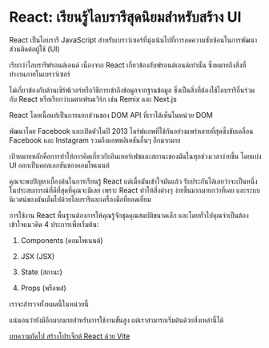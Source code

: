 # React: เรียนรู้ไลบรารีสุดนิยมสำหรับสร้าง UI

React เป็นไลบรารี JavaScript สำหรับเบราว์เซอร์ที่มุ่งเน้นไปที่การลดความซับซ้อนในการพัฒนาส่วนติดต่อผู้ใช้ (UI)

เรียกว่าไลบรารีฟรอนต์เอนด์ เนื่องจาก React เกี่ยวข้องกับฟรอนต์เอนด์เท่านั้น ซึ่งหมายถึงสิ่งที่ทำงานภายในเบราว์เซอร์

ไม่เกี่ยวข้องกับด้านเซิร์ฟเวอร์หรือวิธีการเข้าถึงข้อมูลจากฐานข้อมูล ซึ่งเป็นสิ่งที่ต้องใช้ไลบรารีอื่นร่วมกับ React หรือเรียกว่าเมตาเฟรมเวิร์ก เช่น Remix และ Next.js

React โดยเนื้อแท้เป็นการแยกส่วนของ DOM API ที่เราได้เห็นในหน่วย DOM

พัฒนาโดย Facebook และเปิดตัวในปี 2013 ไดร์ฟแอพที่ใช้กันอย่างแพร่หลายที่สุดซึ่งขับเคลื่อน Facebook และ Instagram รวมถึงแอพพลิเคชันอื่นๆ อีกมากมาย

เป้าหมายหลักคือการทำให้การคิดเกี่ยวกับอินเทอร์เฟซและสถานะของมันในทุกช่วงเวลาง่ายขึ้น โดยแบ่ง UI ออกเป็นคอลเลกชันของคอมโพเนนต์

คุณจะพบปัญหาเบื้องต้นในการเรียนรู้ React แต่เมื่อมันเข้าใจมันแล้ว รับประกันได้เลยว่าจะเป็นหนึ่งในประสบการณ์ที่ดีที่สุดที่คุณจะมีเลย เพราะ React ทำให้สิ่งต่างๆ ง่ายขึ้นมากมายกว่าที่เคย และระบบนิเวศน์ของมันเต็มไปด้วยไลบรารีและเครื่องมือที่ยอดเยี่ยม

การใช้งาน React พื้นฐานต้องการให้คุณรู้จักชุดคุณสมบัติขนาดเล็ก และโดยทั่วไปคุณจำเป็นต้องเข้าใจแนวคิด 4 ประการเพื่อเริ่มต้น:

1. Components (คอมโพเนนต์)

2. JSX (JSX)

3. State (สถานะ)

4. Props (พร็อพส์)

เราจะสำรวจทั้งหมดนี้ในหน่วยนี้

แน่นอนว่ายังมีอีกมากมายสำหรับการใช้งานขั้นสูง แต่เราสามารถเริ่มต้นด้วยสิ่งเหล่านี้ได้

[บทความถัดไป สร้างโปรเจ็กต์ React ด้วย Vite](https://ppythonbasic.github.io/ppython-basic-web/articles/article-content/react2)
